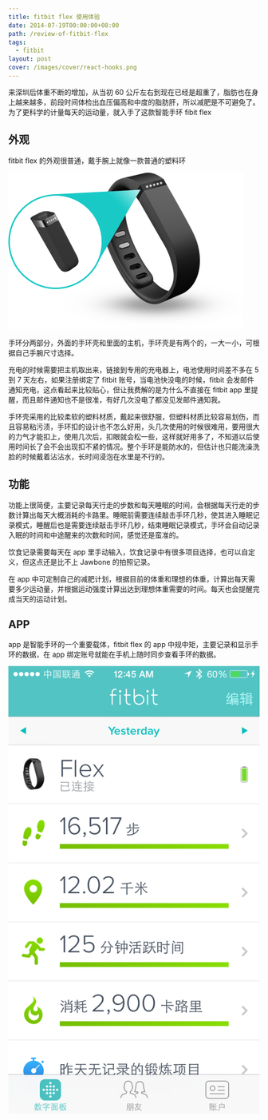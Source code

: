 ```yaml
---
title: fitbit flex 使用体验
date: 2014-07-19T00:00:00+08:00
path: /review-of-fitbit-flex
tags:
  - fitbit
layout: post
cover: /images/cover/react-hooks.png
---
```


来深圳后体重不断的增加，从当初 60 公斤左右到现在已经是超重了，脂肪也在身上越来越多，前段时间体检出血压偏高和中度的脂肪肝，所以减肥是不可避免了。为了更科学的计量每天的运动量，就入手了这款智能手环 fibit flex<!--more-->

## 外观

fitbit flex 的外观很普通，戴手腕上就像一款普通的塑料环

![fitbit flex](./fitbit.png)

手环分两部分，外面的手环壳和里面的主机，手环壳是有两个的，一大一小，可根据自己手腕尺寸选择。

充电的时候需要把主机取出来，链接到专用的充电器上，电池使用时间差不多在 5 到 7 天左右，如果注册绑定了 fitbit 账号，当电池快没电的时候，fitbit 会发邮件通知充电，这点看起来比较贴心，但让我费解的是为什么不直接在 fitbit app 里提醒，而且邮件通知也不是很准，有好几次没电了都没见发邮件通知我。

手环壳采用的比较柔软的塑料材质，戴起来很舒服，但塑料材质比较容易划伤，而且容易粘污渍，手环扣的设计也不怎么好用，头几次使用的时候很难用，要用很大的力气才能扣上，使用几次后，扣眼就会松一些，这样就好用多了，不知道以后使用时间长了会不会出现扣不紧的情况。整个手环是能防水的，但估计也只能洗澡洗脸的时候戴着沾沾水，长时间浸泡在水里是不行的。

## 功能

功能上很简便，主要记录每天行走的步数和每天睡眠的时间，会根据每天行走的步数计算出每天大概消耗的卡路里。睡眠前需要连续敲击手环几秒，使其进入睡眠记录模式，睡醒后也是需要连续敲击手环几秒，结束睡眠记录模式，手环会自动记录入眠的时间和中途醒来的次数和时间，感觉还是蛮准的。

饮食记录需要每天在 app 里手动输入，饮食记录中有很多项目选择，也可以自定义，但这点还是比不上 Jawbone 的拍照记录。

在 app 中可定制自己的减肥计划，根据目前的体重和理想的体重，计算出每天需要多少运动量，并根据运动强度计算出达到理想体重需要的时间。每天也会提醒完成当天的运动计划。

## APP

app 是智能手环的一个重要载体，fitbit flex 的 app 中规中矩，主要记录和显示手环的数据，在 app 绑定账号就能在手机上随时同步查看手环的数据。

![fitbit flex app](./fitbit-screenshot.png)
